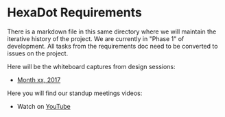 # HexaDot Requirements

There is a markdown file in this same directory where we will maintain the iterative history of the project. We are currently in "Phase 1" of development. All tasks from the requirements doc need to be converted to issues on the project.

Here will be the whiteboard captures from design sessions:
 - [Month xx, 2017](https:)

Here you will find our standup meetings videos:
 - Watch on [YouTube](https://www.youtube.com)
